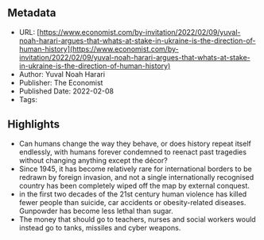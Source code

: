 ## Metadata
* URL: [https://www.economist.com/by-invitation/2022/02/09/yuval-noah-harari-argues-that-whats-at-stake-in-ukraine-is-the-direction-of-human-history](https://www.economist.com/by-invitation/2022/02/09/yuval-noah-harari-argues-that-whats-at-stake-in-ukraine-is-the-direction-of-human-history)
* Author: Yuval Noah Harari
* Publisher: The Economist
* Published Date: 2022-02-08
* Tags: 

## Highlights
* Can humans change the way they behave, or does history repeat itself endlessly, with humans forever condemned to reenact past tragedies without changing anything except the décor?
* Since 1945, it has become relatively rare for international borders to be redrawn by foreign invasion, and not a single internationally recognised country has been completely wiped off the map by external conquest.
* in the first two decades of the 21st century human violence has killed fewer people than suicide, car accidents or obesity-related diseases. Gunpowder has become less lethal than sugar.
* The money that should go to teachers, nurses and social workers would instead go to tanks, missiles and cyber weapons.

